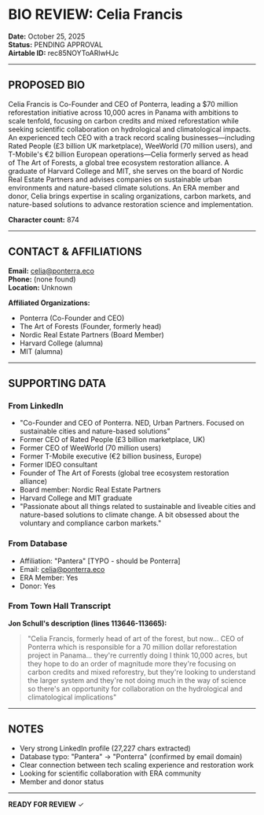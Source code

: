 # BIO REVIEW: Celia Francis

**Date:** October 25, 2025  
**Status:** PENDING APPROVAL  
**Airtable ID:** rec85NOYToARlwHJc

---

## PROPOSED BIO

Celia Francis is Co-Founder and CEO of Ponterra, leading a $70 million reforestation initiative across 10,000 acres in Panama with ambitions to scale tenfold, focusing on carbon credits and mixed reforestation while seeking scientific collaboration on hydrological and climatological impacts. An experienced tech CEO with a track record scaling businesses—including Rated People (£3 billion UK marketplace), WeeWorld (70 million users), and T-Mobile's €2 billion European operations—Celia formerly served as head of The Art of Forests, a global tree ecosystem restoration alliance. A graduate of Harvard College and MIT, she serves on the board of Nordic Real Estate Partners and advises companies on sustainable urban environments and nature-based climate solutions. An ERA member and donor, Celia brings expertise in scaling organizations, carbon markets, and nature-based solutions to advance restoration science and implementation.

**Character count:** 874

---

## CONTACT & AFFILIATIONS

**Email:** celia@ponterra.eco  
**Phone:** (none found)  
**Location:** Unknown  

**Affiliated Organizations:**
- Ponterra (Co-Founder and CEO)
- The Art of Forests (Founder, formerly head)
- Nordic Real Estate Partners (Board Member)
- Harvard College (alumna)
- MIT (alumna)

---

## SUPPORTING DATA

### From LinkedIn
- "Co-Founder and CEO of Ponterra. NED, Urban Partners. Focused on sustainable cities and nature-based solutions"
- Former CEO of Rated People (£3 billion marketplace, UK)
- Former CEO of WeeWorld (70 million users)
- Former T-Mobile executive (€2 billion business, Europe)
- Former IDEO consultant
- Founder of The Art of Forests (global tree ecosystem restoration alliance)
- Board member: Nordic Real Estate Partners
- Harvard College and MIT graduate
- "Passionate about all things related to sustainable and liveable cities and nature-based solutions to climate change. A bit obsessed about the voluntary and compliance carbon markets."

### From Database
- Affiliation: "Pantera" [TYPO - should be Ponterra]
- Email: celia@ponterra.eco
- ERA Member: Yes
- Donor: Yes

### From Town Hall Transcript
**Jon Schull's description (lines 113646-113665):**
> "Celia Francis, formerly head of art of the forest, but now... CEO of Ponterra which is responsible for a 70 million dollar reforestation project in Panama... they're currently doing I think 10,000 acres, but they hope to do an order of magnitude more they're focusing on carbon credits and mixed reforestry, but they're looking to understand the larger system and they're not doing much in the way of science so there's an opportunity for collaboration on the hydrological and climatological implications"

---

## NOTES

- Very strong LinkedIn profile (27,227 chars extracted)
- Database typo: "Pantera" → "Ponterra" (confirmed by email domain)
- Clear connection between tech scaling experience and restoration work
- Looking for scientific collaboration with ERA community
- Member and donor status

---

**READY FOR REVIEW** ✓
